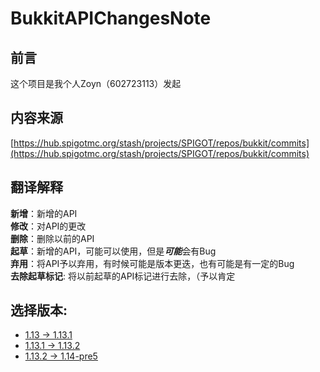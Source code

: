 # BukkitAPIChangesNote

## 前言
这个项目是我个人Zoyn（602723113）发起
## 内容来源
[https://hub.spigotmc.org/stash/projects/SPIGOT/repos/bukkit/commits](https://hub.spigotmc.org/stash/projects/SPIGOT/repos/bukkit/commits)

## 翻译解释
**新增**：新增的API  
**修改**：对API的更改  
**删除**：删除以前的API  
**起草**：新增的API，可能可以使用，但是***可能***会有Bug  
**弃用**：将API予以弃用，有时候可能是版本更迭，也有可能是有一定的Bug  
**去除起草标记**: 将以前起草的API标记进行去除，（予以肯定  

## 选择版本:
- [1.13 -> 1.13.1](https://github.com/602723113/BukkitAPIChangesNote/blob/master/versions/1.13.md)
- [1.13.1 -> 1.13.2](https://github.com/602723113/BukkitAPIChangesNote/blob/master/versions/1.13.1.md)
- [1.13.2 -> 1.14-pre5](https://github.com/602723113/BukkitAPIChangesNote/blob/master/versions/1.13.2.md)
